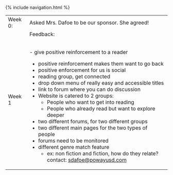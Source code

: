 {% include navigation.html %}

<table>
<tr>
<td>Week 0:</td>
<td>
Asked Mrs. Dafoe to be our sponsor. She agreed!

</td>
</tr>

<tr>
<td>Week 1</td>

<td>
Feedback:
<br>

  <br> - give positive reinforcement to a reader </br>
- positive reinforcement makes them want to go back 
- positive enforcement for us is social 
- reading group, get connected 
- drop down menu of really easy and accessible titles 
- link to forum where you can do discussion 
- Website is catered to 2 groups:
  - People who want to get into reading 
  - People who already read but want to explore deeper
- two different forums, for two different groups 
- two different main pages for the two types of people 
- forums need to be monitored 
- different genre match feature 
  - ex: non fiction and fiction, how do they relate?
    contact: sdafoe@powayusd.com



</td>
</tr>

</table>
